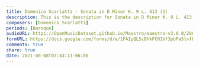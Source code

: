 ```yaml
---
title: Domenico Scarlatti - Sonata in D Minor K. 9 L. 413 (1)
description: This is the description for Sonata in D Minor K. 9 L. 413 by Domenico Scarlatti
composers: [Domenico Scarlatti]
periods: [Baroque]
audioURL: https://OpenMusicDataset.github.io/Maestro/maestro-v3.0.0/2008/MIDI-Unprocessed_10_R2_2008_01-05_ORIG_MID--AUDIO_10_R2_2008_wav--1.midi
formURL: https://docs.google.com/forms/d/e/1FAIpQLScBhkFCN1Vf3pbPaSlnfErGu6AeFmOjCD8Cn-5QC1bA_Pxb7g/viewform
comments: true
share: true
date: 2021-08-08T07:43:13-06:00
---
```

